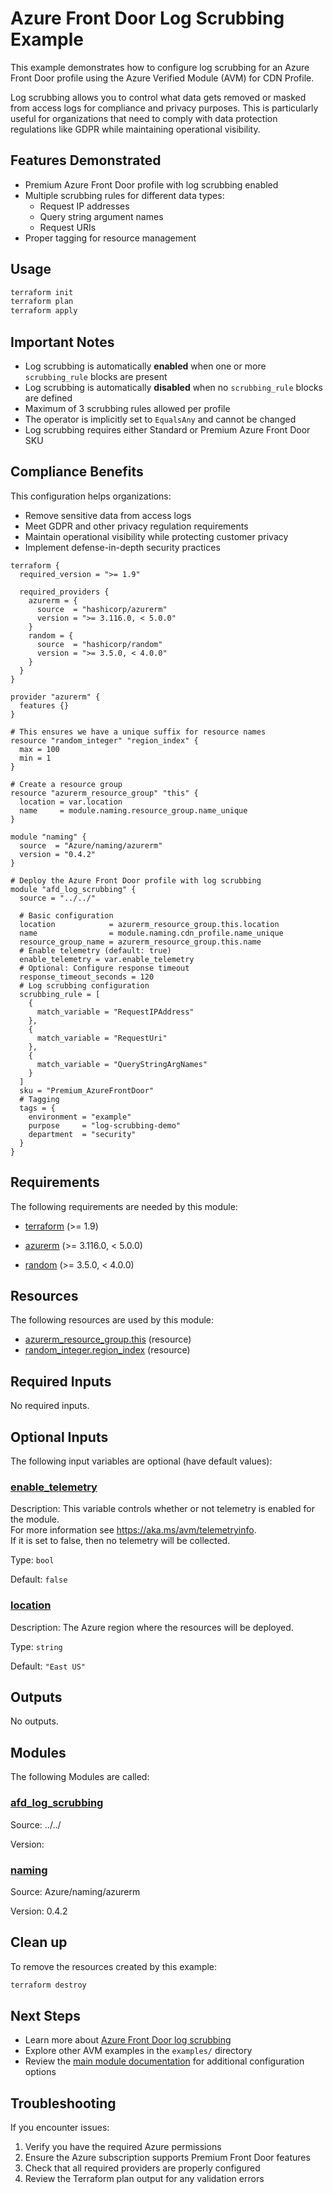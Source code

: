 <!-- BEGIN_TF_DOCS -->
# Azure Front Door Log Scrubbing Example

This example demonstrates how to configure log scrubbing for an Azure Front Door profile using the Azure Verified Module (AVM) for CDN Profile.

Log scrubbing allows you to control what data gets removed or masked from access logs for compliance and privacy purposes. This is particularly useful for organizations that need to comply with data protection regulations like GDPR while maintaining operational visibility.

## Features Demonstrated

- Premium Azure Front Door profile with log scrubbing enabled
- Multiple scrubbing rules for different data types:
  - Request IP addresses
  - Query string argument names  
  - Request URIs
- Proper tagging for resource management

## Usage

```bash
terraform init
terraform plan
terraform apply
```

## Important Notes

- Log scrubbing is automatically **enabled** when one or more `scrubbing_rule` blocks are present
- Log scrubbing is automatically **disabled** when no `scrubbing_rule` blocks are defined
- Maximum of 3 scrubbing rules allowed per profile
- The operator is implicitly set to `EqualsAny` and cannot be changed
- Log scrubbing requires either Standard or Premium Azure Front Door SKU

## Compliance Benefits

This configuration helps organizations:
- Remove sensitive data from access logs
- Meet GDPR and other privacy regulation requirements
- Maintain operational visibility while protecting customer privacy
- Implement defense-in-depth security practices

```hcl
terraform {
  required_version = ">= 1.9"

  required_providers {
    azurerm = {
      source  = "hashicorp/azurerm"
      version = ">= 3.116.0, < 5.0.0"
    }
    random = {
      source  = "hashicorp/random"
      version = ">= 3.5.0, < 4.0.0"
    }
  }
}

provider "azurerm" {
  features {}
}

# This ensures we have a unique suffix for resource names
resource "random_integer" "region_index" {
  max = 100
  min = 1
}

# Create a resource group
resource "azurerm_resource_group" "this" {
  location = var.location
  name     = module.naming.resource_group.name_unique
}

module "naming" {
  source  = "Azure/naming/azurerm"
  version = "0.4.2"
}

# Deploy the Azure Front Door profile with log scrubbing
module "afd_log_scrubbing" {
  source = "../../"

  # Basic configuration
  location            = azurerm_resource_group.this.location
  name                = module.naming.cdn_profile.name_unique
  resource_group_name = azurerm_resource_group.this.name
  # Enable telemetry (default: true)
  enable_telemetry = var.enable_telemetry
  # Optional: Configure response timeout
  response_timeout_seconds = 120
  # Log scrubbing configuration
  scrubbing_rule = [
    {
      match_variable = "RequestIPAddress"
    },
    {
      match_variable = "RequestUri"
    },
    {
      match_variable = "QueryStringArgNames"
    }
  ]
  sku = "Premium_AzureFrontDoor"
  # Tagging
  tags = {
    environment = "example"
    purpose     = "log-scrubbing-demo"
    department  = "security"
  }
}
```

<!-- markdownlint-disable MD033 -->
## Requirements

The following requirements are needed by this module:

- <a name="requirement_terraform"></a> [terraform](#requirement\_terraform) (>= 1.9)

- <a name="requirement_azurerm"></a> [azurerm](#requirement\_azurerm) (>= 3.116.0, < 5.0.0)

- <a name="requirement_random"></a> [random](#requirement\_random) (>= 3.5.0, < 4.0.0)

## Resources

The following resources are used by this module:

- [azurerm_resource_group.this](https://registry.terraform.io/providers/hashicorp/azurerm/latest/docs/resources/resource_group) (resource)
- [random_integer.region_index](https://registry.terraform.io/providers/hashicorp/random/latest/docs/resources/integer) (resource)

<!-- markdownlint-disable MD013 -->
## Required Inputs

No required inputs.

## Optional Inputs

The following input variables are optional (have default values):

### <a name="input_enable_telemetry"></a> [enable\_telemetry](#input\_enable\_telemetry)

Description: This variable controls whether or not telemetry is enabled for the module.  
For more information see <https://aka.ms/avm/telemetryinfo>.  
If it is set to false, then no telemetry will be collected.

Type: `bool`

Default: `false`

### <a name="input_location"></a> [location](#input\_location)

Description: The Azure region where the resources will be deployed.

Type: `string`

Default: `"East US"`

## Outputs

No outputs.

## Modules

The following Modules are called:

### <a name="module_afd_log_scrubbing"></a> [afd\_log\_scrubbing](#module\_afd\_log\_scrubbing)

Source: ../../

Version:

### <a name="module_naming"></a> [naming](#module\_naming)

Source: Azure/naming/azurerm

Version: 0.4.2

## Clean up

To remove the resources created by this example:

```bash
terraform destroy
```

## Next Steps

- Learn more about [Azure Front Door log scrubbing](https://docs.microsoft.com/en-us/azure/frontdoor/logs-scrubbing)
- Explore other AVM examples in the `examples/` directory
- Review the [main module documentation](../../README.md) for additional configuration options

## Troubleshooting

If you encounter issues:

1. Verify you have the required Azure permissions
2. Ensure the Azure subscription supports Premium Front Door features
3. Check that all required providers are properly configured
4. Review the Terraform plan output for any validation errors
<!-- END_TF_DOCS -->